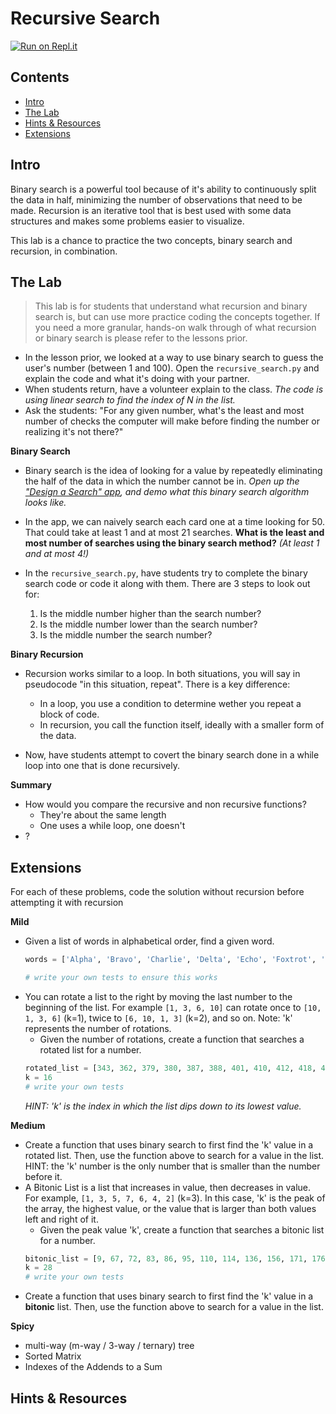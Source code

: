 # Recursive Search

[![Run on Repl.it](https://repl.it/badge/github/upperlinecode/<INSERT_GITHUB_EXTENSION>)](https://repl.it/github/upperlinecode/<INSERT_GITHUB_EXTENSION>)

## Contents

- [Intro](#intro)
- [The Lab](#the-lab)
- [Hints & Resources](#hints--resources)
- [Extensions](#extensions)

## Intro

Binary search is a powerful tool because of it's ability to continuously split the data in half, minimizing the number of observations that need to be made. Recursion is an iterative tool that is best used with some data structures and makes some problems easier to visualize.

This lab is a chance to practice the two concepts, binary search and recursion, in combination.

## The Lab

> This lab is for students that understand what recursion and binary search is, but can use more practice coding the concepts together. If you need a more granular, hands-on walk through of what recursion or binary search is please refer to the lessons prior.

- In the lesson prior, we looked at a way to use binary search to guess the user's number (between 1 and 100). Open the `recursive_search.py` and explain the code and what it's doing with your partner. 
- When students return, have a volunteer explain to the class. _The code is using linear search to find the index of N in the list._
- Ask the students: "For any given number, what's the least and most number of checks the computer will make before finding the number or realizing it's not there?"

**Binary Search**

- Binary search is the idea of looking for a value by repeatedly eliminating the half of the data in which the number cannot be in. _Open up the ["Design a Search" app](https://jolson615.github.io/createasearchalgorithm/index.html), and demo what this binary search algorithm looks like._

- In the app, we can naively search each card one at a time looking for 50. That could take at least 1 and at most 21 searches. **What is the least and most number of searches using the binary search method?** _(At least 1 and at most 4!)_

- In the `recursive_search.py`, have students try to complete the binary search code or code it along with them. There are 3 steps to look out for:
    1. Is the middle number higher than the search number?
    2. Is the middle number lower than the search number?
    3. Is the middle number the search number?

**Binary Recursion**

- Recursion works similar to a loop. In both situations, you will say in pseudocode "in this situation, repeat". There is a key difference:
    - In a loop, you use a condition to determine wether you repeat a block of code.
    - In recursion, you call the function itself, ideally with a smaller form of the data.

- Now, have students attempt to covert the binary search done in a while loop into one that is done recursively.

**Summary**

- How would you compare the recursive and non recursive functions?
    - They're about the same length
    - One uses a while loop, one doesn't
- ?

## Extensions

For each of these problems, code the solution without recursion before attempting it with recursion

**Mild**
- Given a list of words in alphabetical order, find a given word.
    ```py
    words = ['Alpha', 'Bravo', 'Charlie', 'Delta', 'Echo', 'Foxtrot', 'Golf', 'Hotel', 'India', 'Juliet', 'Kilo', 'Lima', 'Mike', 'November', 'Oscar', 'Papa', 'Quebec', 'Romeo', 'Sierra', 'Tango', 'Uniform', 'Victor', 'Whiskey', 'X-ray', 'Yankee', 'Zulu']

    # write your own tests to ensure this works
    ```
- You can rotate a list to the right by moving the last number to the beginning of the list. For example `[1, 3, 6, 10]` can rotate once to `[10, 1, 3, 6]` (k=1), twice to `[6, 10, 1, 3]` (k=2), and so on. Note: 'k' represents the number of rotations.
    - Given the number of rotations, create a function that searches a rotated list for a number.
    ```py
    rotated_list = [343, 362, 379, 380, 387, 388, 401, 410, 412, 418, 432, 456, 484, 488, 492, 493, 23, 30, 44, 58, 63, 70, 72, 73, 74, 91, 98, 109, 129, 139, 140, 143, 150, 160, 164, 179, 195, 221, 253, 258, 260, 262, 264, 275, 289, 290, 292, 326, 335, 341]
    k = 16
    # write your own tests
    ```
    _HINT: 'k' is the index in which the list dips down to its lowest value._

**Medium**
- Create a function that uses binary search to first find the 'k' value in a rotated list. Then, use the function above to search for a value in the list. HINT: the 'k' number is the only number that is smaller than the number before it. 
- A Bitonic List is a list that increases in value, then decreases in value. For example, `[1, 3, 5, 7, 6, 4, 2]` (k=3). In this case, 'k' is the peak of the array, the highest value, or the value that is larger than both values left and right of it.
    - Given the peak value 'k', create a function that searches a bitonic list for a number.
    ```py
    bitonic_list = [9, 67, 72, 83, 86, 95, 110, 114, 136, 156, 171, 176, 187, 193, 214, 224, 248, 261, 271, 278, 302, 337, 364, 392, 406, 480, 489, 495, 498, 491, 431, 417, 344, 307, 299, 293, 282, 255, 230, 229, 151, 140, 133, 80, 73, 57, 44, 32, 29, 2]
    k = 28
    # write your own tests
    ```
- Create a function that uses binary search to first find the 'k' value in a **bitonic** list. Then, use the function above to search for a value in the list.

**Spicy**

- multi-way (m-way / 3-way / ternary) tree
- Sorted Matrix
- Indexes of the Addends to a Sum

## Hints & Resources